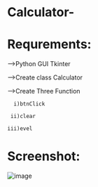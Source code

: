 # Calculator-
# Requrements:
-->Python GUI Tkinter

-->Create class Calculator 

-->Create Three Function
      
      i)btnClick 
     
     ii)clear 
     
    iii)evel
      

# Screenshot:

![image](https://user-images.githubusercontent.com/76477667/127746175-894089c3-e103-4962-8869-2cc904b8878e.png)
